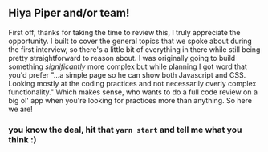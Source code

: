 ## Hiya Piper and/or team!
First off, thanks for taking the time to review this, I truly appreciate the opportunity.
I built to cover the general topics that we spoke about during the first interview, so there's a little bit of everything in there while still being pretty straightforward to reason about.
I was originally going to build something _significantly_ more complex but while planning I got word that you'd prefer "...a simple page so he can show both Javascript and CSS. Looking mostly at the coding practices and not necessarily overly complex functionality."
Which makes sense, who wants to do a full code review on a big ol' app when you're looking for practices more than anything.
So here we are! 
### you know the deal, hit that `yarn start` and tell me what you think :)
